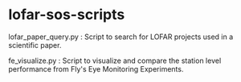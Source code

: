 # lofar-sos-scripts

lofar_paper_query.py :  Script to search for LOFAR projects used in a scientific paper.

fe_visualize.py : Script to visualize and compare the station level performance from Fly's Eye Monitoring Experiments.
